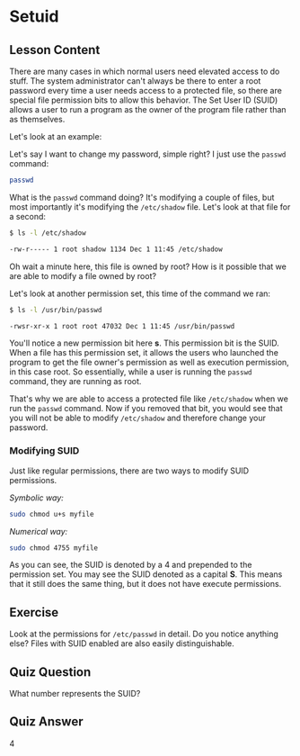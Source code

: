 # Setuid

## Lesson Content

There are many cases in which normal users need elevated access to do stuff. The system administrator can't always be there to enter a root password every time a user needs access to a protected file, so there are special file permission bits to allow this behavior. The Set User ID (SUID) allows a user to run a program as the owner of the program file rather than as themselves.

Let's look at an example:

Let's say I want to change my password, simple right? I just use the `passwd` command:

```bash
passwd
```

What is the `passwd` command doing? It's modifying a couple of files, but most importantly it's modifying the `/etc/shadow` file. Let's look at that file for a second:

```bash
$ ls -l /etc/shadow

-rw-r----- 1 root shadow 1134 Dec 1 11:45 /etc/shadow
```

Oh wait a minute here, this file is owned by root? How is it possible that we are able to modify a file owned by root?

Let's look at another permission set, this time of the command we ran:

```bash
$ ls -l /usr/bin/passwd

-rwsr-xr-x 1 root root 47032 Dec 1 11:45 /usr/bin/passwd
```

You'll notice a new permission bit here **s**. This permission bit is the SUID. When a file has this permission set, it allows the users who launched the program to get the file owner's permission as well as execution permission, in this case root. So essentially, while a user is running the `passwd` command, they are running as root.

That's why we are able to access a protected file like `/etc/shadow` when we run the `passwd` command. Now if you removed that bit, you would see that you will not be able to modify `/etc/shadow` and therefore change your password.

### Modifying SUID

Just like regular permissions, there are two ways to modify SUID permissions.

_Symbolic way:_

```bash
sudo chmod u+s myfile
```

_Numerical way:_

```bash
sudo chmod 4755 myfile
```

As you can see, the SUID is denoted by a 4 and prepended to the permission set. You may see the SUID denoted as a capital **S**. This means that it still does the same thing, but it does not have execute permissions.

## Exercise

Look at the permissions for `/etc/passwd` in detail. Do you notice anything else? Files with SUID enabled are also easily distinguishable.

## Quiz Question

What number represents the SUID?

## Quiz Answer

4
